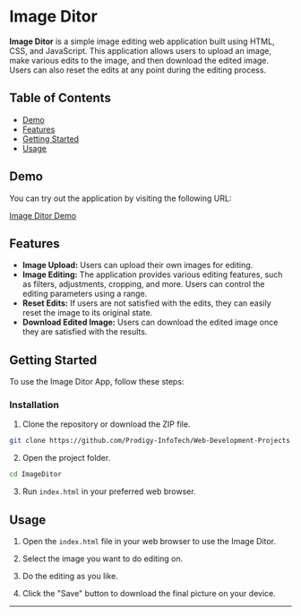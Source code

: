 # Image Ditor

**Image Ditor** is a simple image editing web application built using HTML, CSS, and JavaScript. This application allows users to upload an image, make various edits to the image, and then download the edited image. Users can also reset the edits at any point during the editing process.

## Table of Contents

- [Demo](#demo)
- [Features](#features)
- [Getting Started](#getting-started)
- [Usage](#usage)

## Demo

You can try out the application by visiting the following URL:

[Image Ditor Demo](www.image-ditor.vercel.app)

## Features

- **Image Upload:** Users can upload their own images for editing.
- **Image Editing:** The application provides various editing features, such as filters, adjustments, cropping, and more. Users can control the editing parameters using a range.
- **Reset Edits:** If users are not satisfied with the edits, they can easily reset the image to its original state.
- **Download Edited Image:** Users can download the edited image once they are satisfied with the results.

## Getting Started

To use the Image Ditor App, follow these steps:

### Installation

1. Clone the repository or download the ZIP file.

```bash
git clone https://github.com/Prodigy-InfoTech/Web-Development-Projects.git
```

2. Open the project folder.

```bash
cd ImageDitor
```

3. Run `index.html` in your preferred web browser.

## Usage

1. Open the `index.html` file in your web browser to use the Image Ditor.

2. Select the image you want to do editing on.

3. Do the editing as you like.

4. Click the "Save" button to download the final picture on your device.
---